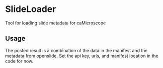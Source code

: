 # SlideLoader
Tool for loading slide metadata for caMicroscope

## Usage
The posted result is a combination of the data in the manifest and the metadata from openslide. Set the api key, urls, and manifest location in the code for now.
